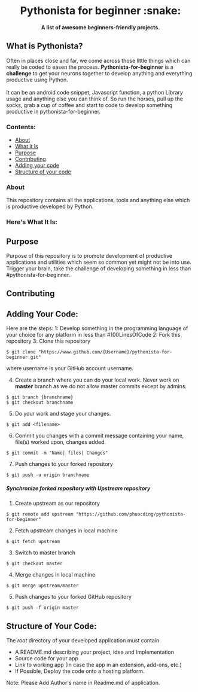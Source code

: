 <div align="center">
  <br>
  <h1>Pythonista for beginner :snake:</h1>
  <strong>A list of awesome beginners-friendly projects.</strong>
</div>

## What is Pythonista?

Often in places close and far, we come across those little things which can really be coded to easen the process.
**Pythonista-for-beginner** is a **challenge** to get your neurons together to develop anything and everything productive using Python.
<br><br>
It can be an android code snippet, Javascript function, a python Library usage and anything else you can think of.
So run the horses, pull up the socks, grab a cup of coffee and start to code to develop something productive in pythonista-for-beginner.

### Contents:
- [About](#about)
- [What it is](#heres-what-it-is)
- [Purpose](#purpose)
- [Contributing](#contributing)
- [Adding your code](#adding-your-code)
- [Structure of your code](#structure-of-your-code)


### About
This repository contains all the applications, tools and anything else which is productive developed by Python.

### Here's What It Is:
 


## Purpose
Purpose of this repository is to promote development of productive applications and utilities which seem so common yet might not be into use. Trigger your brain, take the challenge of developing something in less than #pythonista-for-beginner. 

## Contributing

## Adding Your Code:
Here are the steps:
1: Develop something in the programming language of your choice for any platform in less than #100LinesOfCode
2: Fork this repository
3: Clone this repository 
```
$ git clone "https://www.github.com/{Username}/pythonista-for-beginner.git"
```
where username is your GitHub account username.

4. Create a branch where you can do your local work.
Never work on **master** branch as we do not allow master commits except by admins.
```
$ git branch {branchname}
$ git checkout branchname
```

5. Do your work and stage your changes.
```
$ git add <filename>
```

6. Commit you changes with a commit message containing your name, file(s) worked upon, changes added.
```
$ git commit -m "Name| files| Changes"
```

7. Push changes to your forked repository
```
$ git push -u origin branchname
```

##### Synchronize forked repository with Upstream repository

1. Create upstream as our repository
```
$ git remote add upstream "https://github.com/phuocding/pythonista-for-beginner"
```

2. Fetch upstream changes in local machine
```
$ git fetch upstream
```

3. Switch to master branch
```
$ git checkout master
```

4. Merge changes in local machine
```
$ git merge upstream/master
```

5. Push changes to your forked GitHub repository
```
$ git push -f origin master
```

## Structure of Your Code:
The *root* directory of your developed application must contain
* A README.md describing your project, idea and Implementation
* Source code for your app
* Link to working app (In case the app in an extension, add-ons, etc.)
* If Possible, Deploy the code onto a hosting platform.

Note: Please Add Author's name in Readme.md of application. 
